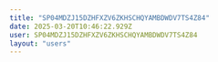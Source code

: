 ```yaml
---
title: "SP04MDZJ15DZHFXZV6ZKHSCHQYAMBDWDV7TS4Z84"
date: 2025-03-20T10:46:22.929Z
user: SP04MDZJ15DZHFXZV6ZKHSCHQYAMBDWDV7TS4Z84
layout: "users"
---
```

    